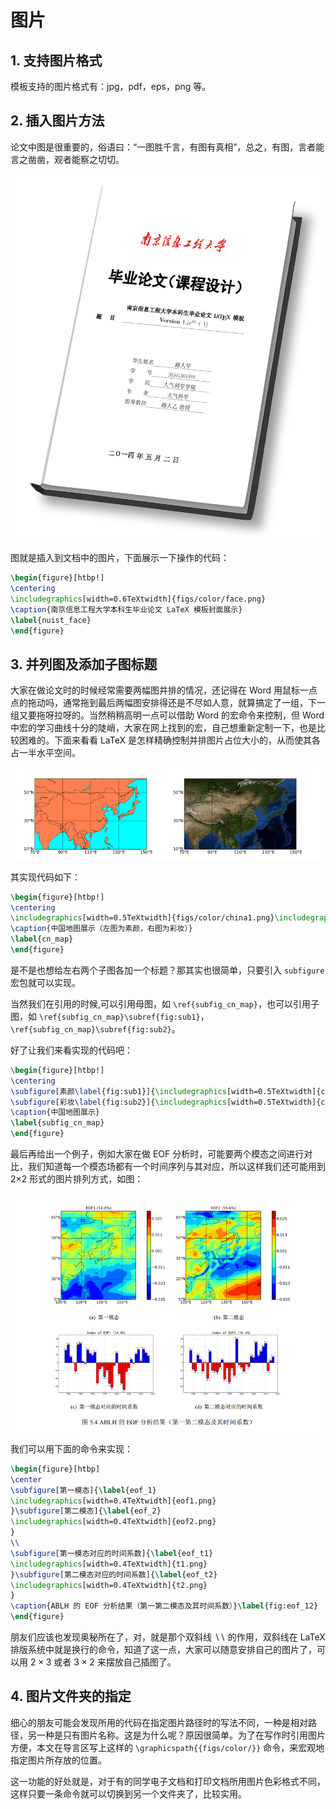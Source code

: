 # 图片

## 1. 支持图片格式

模板支持的图片格式有：jpg，pdf，eps，png 等。

## 2. 插入图片方法

论文中图是很重要的，俗语曰：“一图胜千言，有图有真相”，总之，有图，言者能言之凿凿，观者能察之切切。

![](../.gitbook/assets/face.png)

图就是插入到文档中的图片，下面展示一下操作的代码：

```latex
\begin{figure}[htbp!]
\centering
\includegraphics[width=0.6TeXtwidth]{figs/color/face.png}
\caption{南京信息工程大学本科生毕业论文 LaTeX 模板封面展示}
\label{nuist_face}
\end{figure}
```

## 3. 并列图及添加子图标题

大家在做论文时的时候经常需要两幅图并排的情况，还记得在 Word 用鼠标一点点的拖动吗，通常拖到最后两幅图安排得还是不尽如人意，就算搞定了一组，下一组又要拖呀拉呀的。当然稍稍高明一点可以借助 Word 的宏命令来控制，但 Word 中宏的学习曲线十分的陡峭，大家在网上找到的宏，自己想重新定制一下，也是比较困难的。下面来看看 LaTeX 是怎样精确控制并排图片占位大小的，从而使其各占一半水平空间。

![](../.gitbook/assets/image.png)

其实现代码如下：

```latex
\begin{figure}[htbp!]
\centering
\includegraphics[width=0.5TeXtwidth]{figs/color/china1.png}\includegraphics[width=0.5TeXtwidth]{figs/color/china2.png}
\caption{中国地图展示（左图为素颜，右图为彩妆）}
\label{cn_map}
\end{figure}
```

是不是也想给左右两个子图各加一个标题？那其实也很简单，只要引入 `subfigure` 宏包就可以实现。

当然我们在引用的时候,可以引用母图，如 `\ref{subfig_cn_map}`，也可以引用子图，如 `\ref{subfig_cn_map}\subref{fig:sub1}`，`\ref{subfig_cn_map}\subref{fig:sub2}`。

好了让我们来看实现的代码吧：

```latex
\begin{figure}[htbp!]
\centering
\subfigure[素颜\label{fig:sub1}]{\includegraphics[width=0.5TeXtwidth]{china1.png}}
\subfigure[彩妆\label{fig:sub2}]{\includegraphics[width=0.5TeXtwidth]{china2.png}}
\caption{中国地图展示}
\label{subfig_cn_map}
\end{figure}
```

最后再给出一个例子，例如大家在做 EOF 分析时，可能要两个模态之间进行对比，我们知道每一个模态场都有一个时间序列与其对应，所以这样我们还可能用到 2×2 形式的图片排列方式，如图：

![](<../.gitbook/assets/image (2).png>)

我们可以用下面的命令来实现：

```latex
\begin{figure}[htbp]
\center
\subfigure[第一模态]{\label{eof_1}
\includegraphics[width=0.4TeXtwidth]{eof1.png}
}\subfigure[第二模态]{\label{eof_2}
\includegraphics[width=0.4TeXtwidth]{eof2.png}
}
\\
\subfigure[第一模态对应的时间系数]{\label{eof_t1}
\includegraphics[width=0.4TeXtwidth]{t1.png}
}\subfigure[第二模态对应的时间系数]{\label{eof_t2}
\includegraphics[width=0.4TeXtwidth]{t2.png}
}
\caption{ABLH 的 EOF 分析结果（第一第二模态及其时间系数）}\label{fig:eof_12}
\end{figure}
```

朋友们应该也发现奥秘所在了，对，就是那个双斜线 $\backslash\backslash$ 的作用，双斜线在 LaTeX 排版系统中就是换行的命令，知道了这一点，大家可以随意安排自己的图片了，可以用 $2\times 3$ 或者 $3\times 2$ 来摆放自己插图了。

## 4. 图片文件夹的指定

细心的朋友可能会发现所用的代码在指定图片路径时的写法不同，一种是相对路径，另一种是只有图片名称。这是为什么呢？原因很简单。为了在写作时引用图片方便，本文在导言区写上这样的 `\graphicspath{{figs/color/}}` 命令，来宏观地指定图片所存放的位置。

这一功能的好处就是，对于有的同学电子文档和打印文档所用图片色彩格式不同，这样只要一条命令就可以切换到另一个文件夹了，比较实用。

